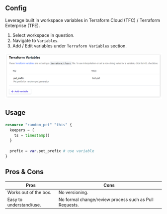 ## Config

Leverage built in workspace variables in Terraform Cloud (TFC) / Terraform Enterprise (TFE). 

1. Select workspace in question.
2. Navigate to `Variables`.
3. Add / Edit variables under `Terraform Variables` section.

![tfc-gui](./docs/tfc-gui.png)

## Usage

```tf
resource "random_pet" "this" {
  keepers = {
    ts = timestamp()
  }
  
  prefix = var.pet_prefix # use variable
}
```

## Pros & Cons

| Pros | Cons |
| ---- | ---- |
| Works out of the box. | No versioning. |
| Easy to understand/use. | No formal change/review process such as Pull Requests. |
